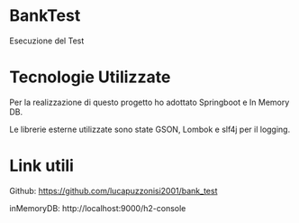 # BankTest
Esecuzione del Test

# Tecnologie Utilizzate
Per la realizzazione di questo progetto ho adottato Springboot e In Memory DB.

Le librerie esterne utilizzate sono state GSON, Lombok e slf4j per il logging.

# Link utili
Github: https://github.com/lucapuzzonisi2001/bank_test

inMemoryDB: http://localhost:9000/h2-console
